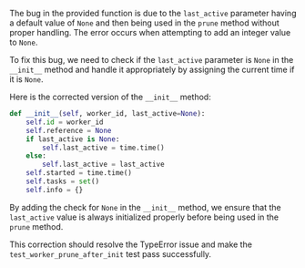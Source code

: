 The bug in the provided function is due to the `last_active` parameter having a default value of `None` and then being used in the `prune` method without proper handling. The error occurs when attempting to add an integer value to `None`.

To fix this bug, we need to check if the `last_active` parameter is `None` in the `__init__` method and handle it appropriately by assigning the current time if it is `None`.

Here is the corrected version of the `__init__` method:

```python
def __init__(self, worker_id, last_active=None):
    self.id = worker_id
    self.reference = None
    if last_active is None:
        self.last_active = time.time()
    else:
        self.last_active = last_active
    self.started = time.time()
    self.tasks = set()
    self.info = {}
```

By adding the check for `None` in the `__init__` method, we ensure that the `last_active` value is always initialized properly before being used in the `prune` method.

This correction should resolve the TypeError issue and make the `test_worker_prune_after_init` test pass successfully.